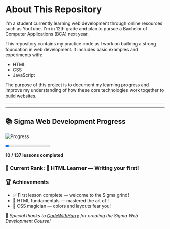 # About This Repository

I'm a student currently learning web development through online resources such as YouTube. I'm in 12th grade and plan to pursue a Bachelor of Computer Applications (BCA) next year.  

This repository contains my practice code as I work on building a strong foundation in web development. It includes basic examples and experiments with:  

- HTML  
- CSS  
- JavaScript  

The purpose of this project is to document my learning progress and improve my understanding of how these core technologies work together to build websites.

---

---

## 📚 Sigma Web Development Progress

![Progress](https://img.shields.io/badge/Progress-7.3%25-brightgreen?style=for-the-badge)

<progress value="10" max="137"></progress>

**10 / 137 lessons completed**

### 🏅 Current Rank: 🐣 HTML Learner — Writing your first!<p>


### 🏆 Achievements
- ✅ First lesson complete — welcome to the Sigma grind!
- 📘 HTML fundamentals — mastered the art of <tags>!
- 🎨 CSS magician — colors and layouts fear you!


💖 *Special thanks to [CodeWithHarry](https://www.youtube.com/@CodeWithHarry) for creating the Sigma Web Development Course!*